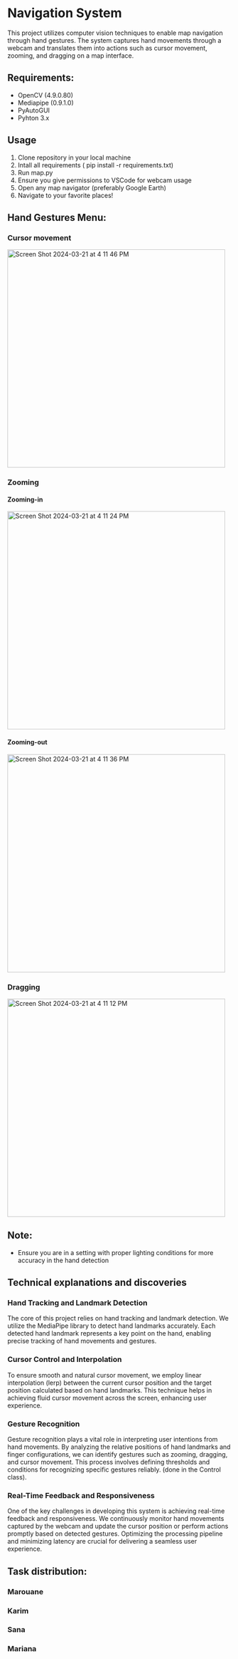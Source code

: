 # Navigation System
This project utilizes computer vision techniques to enable map navigation through hand gestures. The system captures hand movements through a webcam and translates them into actions such as cursor movement, zooming, and dragging on a map interface.

## Requirements:
- OpenCV (4.9.0.80)
- Mediapipe (0.9.1.0)
- PyAutoGUI
- Pyhton 3.x

## Usage
1. Clone repository in your local machine
2. Intall all requirements ( pip install -r requirements.txt)
3. Run map.py
4. Ensure you give permissions to VSCode for webcam usage
5. Open any map navigator (preferably Google Earth)
6. Navigate to your favorite places!

## Hand Gestures Menu:
### Cursor movement
<img width="490" alt="Screen Shot 2024-03-21 at 4 11 46 PM" src="https://github.com/MarouaneMr/comp_vision/assets/126504470/6a507b36-7f49-4181-85ab-f392e4d1fc03">

### Zooming
#### Zooming-in
<img width="490" alt="Screen Shot 2024-03-21 at 4 11 24 PM" src="https://github.com/MarouaneMr/comp_vision/assets/126504470/8da1a43f-ca00-4711-a4b6-9af6863f6d9f">

#### Zooming-out
<img width="490" alt="Screen Shot 2024-03-21 at 4 11 36 PM" src="https://github.com/MarouaneMr/comp_vision/assets/126504470/b81b643f-8ea0-4541-b3c9-1f83857ac7f3">

### Dragging
<img width="490" alt="Screen Shot 2024-03-21 at 4 11 12 PM" src="https://github.com/MarouaneMr/comp_vision/assets/126504470/598ea242-3ab0-4580-99b3-d01ef4356814">

## Note:
- Ensure you are in a setting with proper lighting conditions for more accuracy in the hand detection

## Technical explanations and discoveries
### Hand Tracking and Landmark Detection
The core of this project relies on hand tracking and landmark detection. We utilize the MediaPipe library to detect hand landmarks accurately. Each detected hand landmark represents a key point on the hand, enabling precise tracking of hand movements and gestures.
### Cursor Control and Interpolation
To ensure smooth and natural cursor movement, we employ linear interpolation (lerp) between the current cursor position and the target position calculated based on hand landmarks. This technique helps in achieving fluid cursor movement across the screen, enhancing user experience.
### Gesture Recognition
Gesture recognition plays a vital role in interpreting user intentions from hand movements. By analyzing the relative positions of hand landmarks and finger configurations, we can identify gestures such as zooming, dragging, and cursor movement. This process involves defining thresholds and conditions for recognizing specific gestures reliably. (done in the Control class).
### Real-Time Feedback and Responsiveness
One of the key challenges in developing this system is achieving real-time feedback and responsiveness. We continuously monitor hand movements captured by the webcam and update the cursor position or perform actions promptly based on detected gestures. Optimizing the processing pipeline and minimizing latency are crucial for delivering a seamless user experience.

## Task distribution:
### Marouane
### Karim
### Sana
### Mariana




